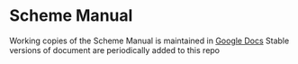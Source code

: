 # Scheme Manual
Working copies of the Scheme Manual is maintained in [Google Docs](https://docs.google.com/document/d/1tgp815lX2yprUzKmvGHILN9T0dqSG50lW_CCHmBKRVs/edit?usp=sharing) Stable versions of document are periodically added to this repo